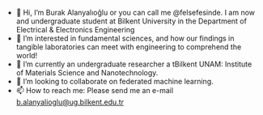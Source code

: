 - 👋 Hi, I’m Burak Alanyalıoğlu or you can call me @felsefesinde. I am now and undergraduate student at Bilkent University in the Department of Electrical & Electronics Engineering
- 👀 I’m interested in fundamental sciences, and how our findings in tangible laboratories can meet with engineering to comprehend the world!
- 🌱 I’m currently an undergraduate researcher a tBilkent UNAM: Institute of Materials Science and Nanotechnology.
- 💞️ I’m looking to collaborate on federated machine learning.
- 📫 How to reach me: Please send me an e-mail b.alanyalioglu@ug.bilkent.edu.tr

<!---
felsefesinde/felsefesinde is a ✨ special ✨ repository because its `README.md` (this file) appears on your GitHub profile.
You can click the Preview link to take a look at your changes.
--->
